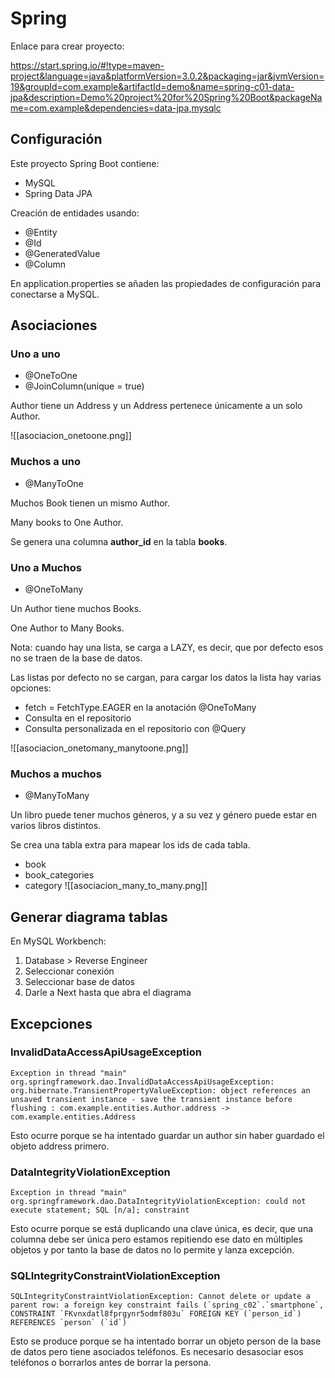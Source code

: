 
# Spring

Enlace para crear proyecto:

https://start.spring.io/#!type=maven-project&language=java&platformVersion=3.0.2&packaging=jar&jvmVersion=19&groupId=com.example&artifactId=demo&name=spring-c01-data-jpa&description=Demo%20project%20for%20Spring%20Boot&packageName=com.example&dependencies=data-jpa,mysqlc


## Configuración

Este proyecto Spring Boot contiene:

* MySQL
* Spring Data JPA

Creación de entidades usando:

* @Entity
* @Id
* @GeneratedValue
* @Column

En application.properties se añaden las propiedades de configuración para conectarse a MySQL.


## Asociaciones

### Uno a uno

* @OneToOne
* @JoinColumn(unique = true)

Author tiene un Address y un Address pertenece únicamente a un solo Author.

![[asociacion_onetoone.png]]


### Muchos a uno

* @ManyToOne

Muchos Book tienen un mismo Author.

Many books to One Author.

Se genera una columna **author_id** en la tabla **books**.


### Uno a Muchos

* @OneToMany

Un Author tiene muchos Books.

One Author to Many Books.

Nota: cuando hay una lista, se carga a LAZY, es decir, que por defecto esos no se traen de la base de datos.

Las listas por defecto no se cargan, para cargar los datos la lista hay varias opciones:

* fetch = FetchType.EAGER en la anotación @OneToMany
* Consulta en el repositorio
* Consulta personalizada en el repositorio con @Query

![[asociacion_onetomany_manytoone.png]]

### Muchos a muchos

* @ManyToMany

Un libro puede tener muchos géneros, y a su vez y género puede estar en varios libros distintos.

Se crea una tabla extra para mapear los ids de cada tabla.

* book
* book_categories
* category
![[asociacion_many_to_many.png]]

## Generar diagrama tablas

En MySQL Workbench:

1. Database > Reverse Engineer
2. Seleccionar conexión
3. Seleccionar base de datos
4. Darle a Next hasta que abra el diagrama

## Excepciones

### InvalidDataAccessApiUsageException

```
Exception in thread "main" org.springframework.dao.InvalidDataAccessApiUsageException: org.hibernate.TransientPropertyValueException: object references an unsaved transient instance - save the transient instance before flushing : com.example.entities.Author.address -> com.example.entities.Address
```

Esto ocurre porque se ha intentado guardar un author sin haber guardado el objeto address primero.


### DataIntegrityViolationException

```
Exception in thread "main" org.springframework.dao.DataIntegrityViolationException: could not execute statement; SQL [n/a]; constraint
```

Esto ocurre porque se está duplicando una clave única, es decir, que una columna debe ser única pero estamos repitiendo ese dato en múltiples objetos y por tanto la base de datos no lo permite y lanza excepción.


### SQLIntegrityConstraintViolationException
```
SQLIntegrityConstraintViolationException: Cannot delete or update a parent row: a foreign key constraint fails (`spring_c02`.`smartphone`, CONSTRAINT `FKvnxdatl8fprgynr5odmf803u` FOREIGN KEY (`person_id`) REFERENCES `person` (`id`)
```

Esto se produce porque se ha intentado borrar un objeto person de la base de datos pero tiene asociados teléfonos. Es necesario desasociar esos teléfonos o borrarlos antes de borrar la persona.